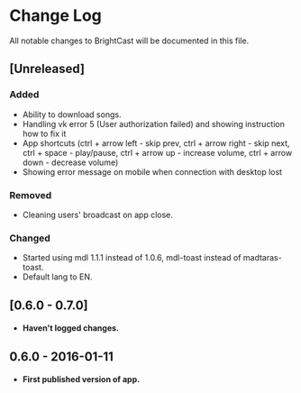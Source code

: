 # Change Log
All notable changes to BrightCast will be documented in this file.

## [Unreleased]
### Added
- Ability to download songs.
- Handling vk error 5 (User authorization failed) and showing instruction how to fix it
- App shortcuts (ctrl + arrow left - skip prev, ctrl + arrow right - skip next, ctrl + space - play/pause, ctrl + arrow up - increase volume, ctrl + arrow down - decrease volume)
- Showing error message on mobile when connection with desktop lost

### Removed
- Cleaning users' broadcast on app close.

### Changed
- Started using mdl 1.1.1 instead of 1.0.6, mdl-toast instead of madtaras-toast.
- Default lang to EN.

## [0.6.0 - 0.7.0]
- #### Haven't logged changes.

## 0.6.0 - 2016-01-11
- #### First published version of app.
